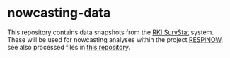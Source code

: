 # nowcasting-data

This repository contains data snapshots from the [RKI SurvStat](https://survstat.rki.de/) system. These will be used for nowcasting analyses within the project [RESPINOW](https://respinow.de/en/projects/), see also processed files in [this repository](https://github.com/KITmetricslab/RESPINOW-Data/tree/main/data/Survstat). 
